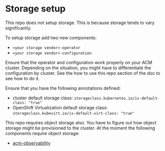 # Storage setup

This repo does not setup storage. This is because storage tends to vary significantly. 

To setup storage add two new components:

- `<your storage vendor>-operator`
- `<your storage vendor>-configuration`

Ensure that the operator and configuration work properly on your ACM cluster.
Depending on the situation, you might have to differentiate the configuration by cluster. See the how to use this repo section of the doc to see how to do it.

Ensure that you have the following annotations defined:

- cluster default storage class: `storageclass.kubernetes.io/is-default-class: "true"`
- OpenShift Virtualization default storage class: `storageclass.kubevirt.io/is-default-virt-class: "true"`

This repo requires object storage also. You have to figure out how object storage might be provisioned to the cluster. At the moment the following components require object storage:

- [acm-observability](./components/acm-observability/)
